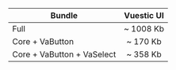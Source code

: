 
| Bundle                     | Vuestic UI                                |
| -------------------------- | :---------------------------------------: |
| Full                       | ~ 1008 Kb         |
| Core + VaButton            | ~ 170 Kb       |
| Core + VaButton + VaSelect | ~ 358 Kb |
    